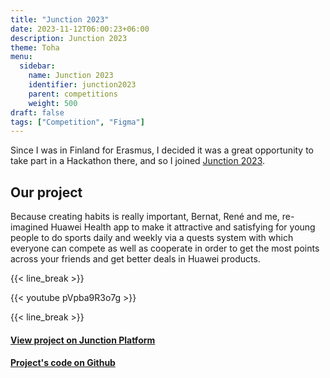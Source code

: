 ```yaml
---
title: "Junction 2023"
date: 2023-11-12T06:00:23+06:00
description: Junction 2023
theme: Toha
menu:
  sidebar:
    name: Junction 2023
    identifier: junction2023
    parent: competitions
    weight: 500
draft: false
tags: ["Competition", "Figma"]
---
```


Since I was in Finland for Erasmus, I decided it was a great opportunity to take part in a Hackathon there, and so I joined [Junction 2023](https://www.junction2023.com/).

## Our project
Because creating habits is really important, Bernat, René and me, re-imagined Huawei Health app to make it attractive and satisfying for young people to do sports daily and weekly via a quests system with which everyone can compete as well as cooperate in order to get the most points across your friends and get better deals in Huawei products.

{{< line_break >}}

{{< youtube pVpba9R3o7g >}}

{{< line_break >}}

#### [View project on Junction Platform ](https://eu.junctionplatform.com/projects/junction-2023/view/654e9f275817330aad387106)

#### [Project's code on Github <i class="fab fa-github"></i> ](https://github.com/miquelt9/Junction2023)